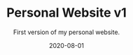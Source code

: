 ---
slug: "/components/sections/Portfolio/Portfolio"
date: "2020-08-01"
title: "Personal Website v1"
subtitle: "First version of my personal website."
company: "Kaleb Giger"
description: "This was the first version of my personal website."
mainImage: "./images/personal-website-v1-main.png"
images:
    - ./images/personal-website-v1-main.png
tech:
    - Wordpress
    - CSS
    - HTML
    - JavaScript
github: null
website: null
---
